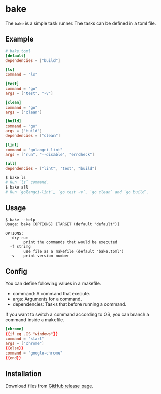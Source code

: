 # bake

The `bake` is a simple task runner. The tasks can be defined in a toml file.

## Example

```toml
# bake.toml
[default]
dependencies = ["build"]

[ls]
command = "ls"

[test]
command = "go"
args = ["test", "-v"]

[clean]
command = "go"
args = ["clean"]

[build]
command = "go"
args = ["build"]
dependencies = ["clean"]

[lint]
command = "golangci-lint"
args = ["run", "--disable", "errcheck"]

[all]
dependencies = ["lint", "test", "build"]
```

```bash
$ bake ls
# Run `ls` command.
$ bake all
# Run `golangci-lint`, `go test -v`, `go clean` and `go build`.
```

## Usage

```
$ bake --help
Usage: bake [OPTIONS] [TARGET (default "default")]

OPTIONS:
  -dry-run
    	print the commands that would be executed
  -f string
    	use file as a makefile (default "bake.toml")
  -v	print version number
```

## Config

You can define following values in a makefile.

* command: A command that execute.
* args: Arguments for a command.
* dependencies: Tasks that before running a command.

If you want to switch a command according to OS, you can branch a command inside a makefile.

```toml
[chrome]
{{if eq .OS "windows"}}
command = "start"
args = ["chrome"]
{{else}}
command = "google-chrome"
{{end}}
```

## Installation

Download files from [GitHub release page](https://github.com/y-yagi/bake/releases).

